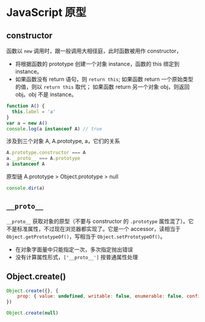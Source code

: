 # JavaScript 原型

## constructor

函数以 `new` 调用时，跟一般调用大相径庭，此时函数被用作 constructor，

- 将根据函数的 prototype 创建一个对象 instance，函数的 this 绑定到 instance。
- 如果函数没有 return 语句，则 `return this`;
  如果函数 return 一个原始类型的值，则以  `return this` 取代；
  如果函数 return 另一个对象 obj，则返回 obj。obj 不是 instance。

```js
function A() {
  this.label = 'a'
}
var a = new A()
console.log(a instanceof A) // true
```

涉及到三个对象 A, A.prototype, a，它们的关系

```js
A.prototype.constructor === A
a.__proto__ === A.prototype
a instanceof A
```

原型链 A.prototype > Object.prototype > null

```js
console.dir(a)
```

## `__proto__`

`__proto__` 获取对象的原型（不要与 constructor 的 `.prototype` 属性混了）。它不是标准属性，不过现在浏览器都实现了。它是一个 accessor，读相当于 `Object.getPrototypeOf()`，写相当于 `Object.setPrototypeOf()`。

- 在对象字面量中只能指定一次，多次指定抛出错误
- 没有计算属性形式，`['__proto__']` 按普通属性处理

## Object.create()

```js
Object.create({}, {
    prop: { value: undefined, writable: false, enumerable: false, configurable: false }
})

Object.create(null)
```
